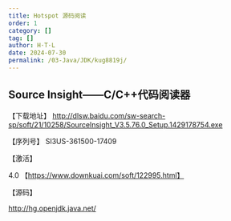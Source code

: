 ```yaml
---
title: Hotspot 源码阅读
order: 1
category: []
tag: []
author: H·T·L
date: 2024-07-30
permalink: /03-Java/JDK/kug8819j/
---
```



## Source Insight——C/C++代码阅读器

【下载地址】
http://dlsw.baidu.com/sw-search-sp/soft/21/10258/SourceInsight_V3.5.76.0_Setup.1429178754.exe

【序列号】
SI3US-361500-17409

【激活】

4.0 【https://www.downkuai.com/soft/122995.html】

【源码】

http://hg.openjdk.java.net/